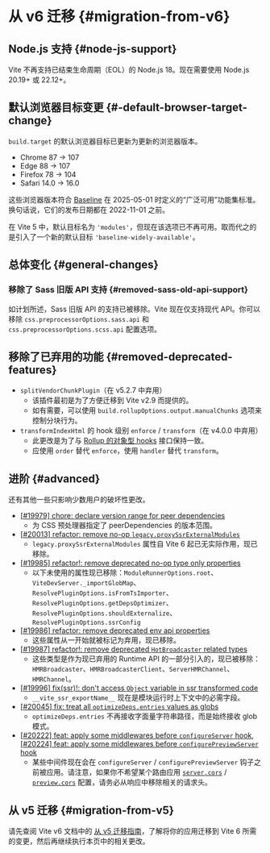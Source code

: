 # 从 v6 迁移 {#migration-from-v6}

## Node.js 支持 {#node-js-support}

Vite 不再支持已结束生命周期（EOL）的 Node.js 18。现在需要使用 Node.js 20.19+ 或 22.12+。

## 默认浏览器目标变更 {#-default-browser-target-change}

`build.target` 的默认浏览器目标已更新为更新的浏览器版本。

- Chrome 87 → 107  
- Edge 88 → 107  
- Firefox 78 → 104  
- Safari 14.0 → 16.0  

这些浏览器版本符合 [Baseline](https://web-platform-dx.github.io/web-features/) 在 2025-05-01 时定义的“广泛可用”功能集标准。换句话说，它们的发布日期都在 2022-11-01 之前。

在 Vite 5 中，默认目标名为 `'modules'`，但现在该选项已不再可用。取而代之的是引入了一个新的默认目标 `'baseline-widely-available'`。

## 总体变化 {#general-changes}

### 移除了 Sass 旧版 API 支持 {#removed-sass-old-api-support}

如计划所述，Sass 旧版 API 的支持已被移除。Vite 现在仅支持现代 API。你可以移除 `css.preprocessorOptions.sass.api` 和 `css.preprocessorOptions.scss.api` 配置选项。

## 移除了已弃用的功能 {#removed-deprecated-features}

- `splitVendorChunkPlugin`（在 v5.2.7 中弃用）  
  - 该插件最初是为了方便迁移到 Vite v2.9 而提供的。  
  - 如有需要，可以使用 `build.rollupOptions.output.manualChunks` 选项来控制分块行为。
- `transformIndexHtml` 的 hook 级别 `enforce` / `transform`（在 v4.0.0 中弃用）  
  - 此更改是为了与 [Rollup 的对象型 hooks](https://rollupjs.org/plugin-development/#build-hooks:~:text=Instead%20of%20a%20function%2C%20hooks%20can%20also%20be%20objects.) 接口保持一致。  
  - 应使用 `order` 替代 `enforce`，使用 `handler` 替代 `transform`。

## 进阶 {#advanced}

还有其他一些只影响少数用户的破坏性更改。

- [[#19979] chore: declare version range for peer dependencies](https://github.com/vitejs/vite/pull/19979)
  - 为 CSS 预处理器指定了 peerDependencies 的版本范围。
- [[#20013] refactor: remove no-op `legacy.proxySsrExternalModules`](https://github.com/vitejs/vite/pull/20013)
  - `legacy.proxySsrExternalModules` 属性自 Vite 6 起已无实际作用，现已移除。
- [[#19985] refactor!: remove deprecated no-op type only properties](https://github.com/vitejs/vite/pull/19985)
  - 以下未使用的属性现已移除：`ModuleRunnerOptions.root`、`ViteDevServer._importGlobMap`、`ResolvePluginOptions.isFromTsImporter`、`ResolvePluginOptions.getDepsOptimizer`、`ResolvePluginOptions.shouldExternalize`、`ResolvePluginOptions.ssrConfig`
- [[#19986] refactor: remove deprecated env api properties](https://github.com/vitejs/vite/pull/19986)
  - 这些属性从一开始就被标记为弃用，现已移除。
- [[#19987] refactor!: remove deprecated `HotBroadcaster` related types](https://github.com/vitejs/vite/pull/19987)
  - 这些类型是作为现已弃用的 Runtime API 的一部分引入的，现已被移除：`HMRBroadcaster`、`HMRBroadcasterClient`、`ServerHMRChannel`、`HMRChannel`。
- [[#19996] fix(ssr)!: don't access `Object` variable in ssr transformed code](https://github.com/vitejs/vite/pull/19996)
  - `__vite_ssr_exportName__` 现在是模块运行时上下文中的必需字段。
- [[#20045] fix: treat all `optimizeDeps.entries` values as globs](https://github.com/vitejs/vite/pull/20045)
  - `optimizeDeps.entries` 不再接收字面量字符串路径，而是始终接收 glob 模式。
- [[#20222] feat: apply some middlewares before `configureServer` hook](https://github.com/vitejs/vite/pull/20222), [[#20224] feat: apply some middlewares before `configurePreviewServer` hook](https://github.com/vitejs/vite/pull/20224)
  - 某些中间件现在会在 `configureServer` / `configurePreviewServer` 钩子之前被应用。请注意，如果你不希望某个路由应用 [`server.cors`](../config/server-options.md#server-cors) / [`preview.cors`](../config/preview-options.md#preview-cors) 配置，请务必从响应中移除相关的请求头。

## 从 v5 迁移 {#migration-from-v5}

请先查阅 Vite v6 文档中的 [从 v5 迁移指南](https://v6.vite.dev/guide/migration.html)，了解将你的应用迁移到 Vite 6 所需的变更，然后再继续执行本页中的相关更改。

